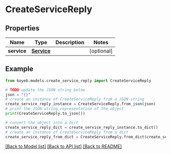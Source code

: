 # CreateServiceReply


## Properties

Name | Type | Description | Notes
------------ | ------------- | ------------- | -------------
**service** | [**Service**](Service.md) |  | [optional] 

## Example

```python
from koyeb.models.create_service_reply import CreateServiceReply

# TODO update the JSON string below
json = "{}"
# create an instance of CreateServiceReply from a JSON string
create_service_reply_instance = CreateServiceReply.from_json(json)
# print the JSON string representation of the object
print(CreateServiceReply.to_json())

# convert the object into a dict
create_service_reply_dict = create_service_reply_instance.to_dict()
# create an instance of CreateServiceReply from a dict
create_service_reply_from_dict = CreateServiceReply.from_dict(create_service_reply_dict)
```
[[Back to Model list]](../README.md#documentation-for-models) [[Back to API list]](../README.md#documentation-for-api-endpoints) [[Back to README]](../README.md)


